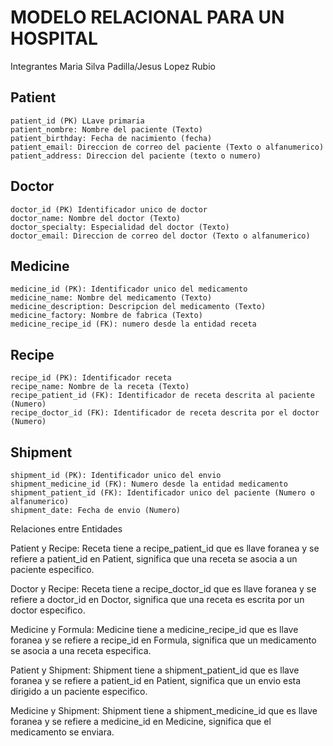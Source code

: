 # MODELO RELACIONAL PARA UN HOSPITAL

Integrantes
Maria Silva Padilla/Jesus Lopez Rubio

## Patient
    patient_id (PK) LLave primaria
    patient_nombre: Nombre del paciente (Texto)
    patient_birthday: Fecha de nacimiento (fecha)
    patient_email: Direccion de correo del paciente (Texto o alfanumerico)
    patient_address: Direccion del paciente (texto o numero)   

## Doctor 
    doctor_id (PK) Identificador unico de doctor
    doctor_name: Nombre del doctor (Texto)
    doctor_specialty: Especialidad del doctor (Texto)
    doctor_email: Direccion de correo del doctor (Texto o alfanumerico)

## Medicine
    medicine_id (PK): Identificador unico del medicamento
    medicine_name: Nombre del medicamento (Texto)
    medicine_description: Descripcion del medicamento (Texto)
    medicine_factory: Nombre de fabrica (Texto)
    medicine_recipe_id (FK): numero desde la entidad receta 

## Recipe
    recipe_id (PK): Identificador receta
    recipe_name: Nombre de la receta (Texto) 
    recipe_patient_id (FK): Identificador de receta descrita al paciente (Numero)
    recipe_doctor_id (FK): Identificador de receta descrita por el doctor (Numero)
   
 ## Shipment
    shipment_id (PK): Identificador unico del envio
    shipment_medicine_id (FK): Numero desde la entidad medicamento
    shipment_patient_id (FK): Identificador unico del paciente (Numero o alfanumerico)
    shipment_date: Fecha de envio (Numero)

Relaciones entre Entidades

Patient y Recipe:
Receta tiene a recipe_patient_id que es llave foranea y se refiere a patient_id en Patient, significa que una receta se asocia a un paciente especifico.

Doctor y Recipe:
Receta tiene a recipe_doctor_id que es llave foranea y se refiere a doctor_id en Doctor, significa que una receta es escrita por un doctor especifico.

Medicine y Formula:
Medicine tiene a medicine_recipe_id que es llave foranea y se refiere a recipe_id en Formula, significa que un medicamento se asocia a una receta especifica.

Patient y Shipment:
Shipment tiene a shipment_patient_id que es llave foranea y se refiere a patient_id en Patient, significa que un envio esta dirigido a un paciente especifico.

Medicine y Shipment:
Shipment tiene a shipment_medicine_id que es llave foranea y se refiere a medicine_id en Medicine, significa que el medicamento se enviara.
